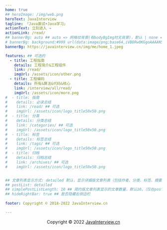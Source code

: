 ```yaml
---
home: true
## heroImage: /img/web.png
heroText: JavaInterview
tagline: 「Java面试+Java学习」
actionText: 立刻进入 →
actionLink: /read/
## bannerBg: auto ## auto => 网格纹背景(有bodyBgImg时无背景)，默认 | none => 无 | '大图地址' | background: 自定义背景样式       提示：如发现文本颜色不适应你的背景时可以到palette.styl修改$bannerTextColor变量
# bannerBg: background:#999 url(data:image/png;base64,iVBORw0KGgoAAAANSUhEUgAAACMAAAAjCAYAAAAe2bNZAAAAAXNSR0IArs4c6QAAAARnQU1BAACxjwv8YQUAAAAJcEhZcwAADsMAAA7DAcdvqGQAAABOSURBVFhH7c6xCQAgDAVRR9A6E4hLu4uLiWJ7tSnuQcIvr2TRYsw3/zOGGEOMIcYQY4gxxBhiDDGGGEOMIcYQY4gxxBhiDLkx52W4Gn1tuslCtHJvL54AAAAASUVORK5CYII=)
bannerBg: https://javainterview.cn/img/me/home_1.jpeg

features: ## 可选的
  - title: 工程指南
    details: 工程简介&工程组件
    link: /read/
    imgUrl: /assets/icon/other.png
  - title: 工程编码
    details: 所有&算法&代码&核心
    link: /interview/all/read/
    imgUrl: /assets/icon/more.png
#  - title: 指南
#    details: 必读总结
#    link: /read/ ## 可选
#    imgUrl: /assets/icon/logo_title50x50.png
#  - title: 分类
#    details: 分类总结
#    link: /categories/ ## 可选
#    imgUrl: /assets/icon/logo_title50x50.png
#  - title: 标签
#    details: 标签总结
#    link: /tags/ ## 可选
#    imgUrl: /assets/icon/logo_title50x50.png
#  - title: 归档
#    details: 归档总结
#    link: /archives/ ## 可选
#    imgUrl: /assets/icon/logo_title50x50.png


## 文章列表显示方式: detailed 默认，显示详细版文章列表（包括作者、分类、标签、摘要、分页等）| simple => 显示简约版文章列表（仅标题和日期）| none 不显示文章列表
## postList: detailed
## simplePostListLength: 10 ## 简约版文章列表显示的文章数量，默认10。（仅在postList设置为simple时生效）
## hideRightBar: true ## 是否隐藏右侧边栏
            
footer: Copyright © 2018-2022 JavaInterview.cn

---
```

<div style="text-align: center;">
    <span id="busuanzi_container_site_pv" style='display:none'>
        👀 本站总访问量:<span id="busuanzi_value_site_pv"></span> 次
    </span>
    <span id="busuanzi_container_site_uv" style='display:none'>
        | 🚴 本站总访客数:<span id="busuanzi_value_site_uv"></span> 人 | 
    </span>
    <span>
        Copyright © 2022 <a href="https://JavaInterview.cn" target="_blank">JavaInterview.cn</a>
    </span>
</div>